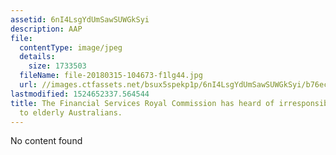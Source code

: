 ```yaml
---
assetid: 6nI4LsgYdUmSawSUWGkSyi
description: AAP
file:
  contentType: image/jpeg
  details:
    size: 1733503
  fileName: file-20180315-104673-f1lg44.jpg
  url: //images.ctfassets.net/bsux5spekp1p/6nI4LsgYdUmSawSUWGkSyi/b76ece098238380e9b35b77c13ac5c6c/file-20180315-104673-f1lg44.jpg
lastmodified: 1524652337.564544
title: The Financial Services Royal Commission has heard of irresponsible lending
  to elderly Australians.
---
```

No content found